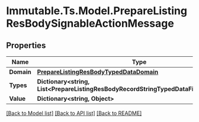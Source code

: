 # Immutable.Ts.Model.PrepareListingResBodySignableActionMessage

## Properties

Name | Type | Description | Notes
------------ | ------------- | ------------- | -------------
**Domain** | [**PrepareListingResBodyTypedDataDomain**](PrepareListingResBodyTypedDataDomain.md) |  | [optional] 
**Types** | **Dictionary&lt;string, List&lt;PrepareListingResBodyRecordStringTypedDataFieldValueInner&gt;&gt;** |  | [optional] 
**Value** | **Dictionary&lt;string, Object&gt;** |  | [optional] 

[[Back to Model list]](../README.md#documentation-for-models) [[Back to API list]](../README.md#documentation-for-api-endpoints) [[Back to README]](../README.md)

